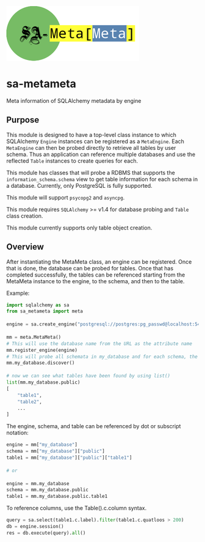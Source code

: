 ![](https://raw.githubusercontent.com/Red-HAP/sa-metameta/main/docs/images/sa-metameta-logo.png)

# sa-metameta

Meta information of SQLAlchemy metadata by engine

## Purpose

This module is designed to have a top-level class instance to which SQLAlchemy `Engine` instances can be registered as a `MetaEngine`. Each `MetaEngine` can then be probed directly to retrieve all tables by user schema. Thus an application can reference multiple databases and use the reflected `Table` instances to create queries for each.

This module has classes that will probe a RDBMS that supports the `information_schema.schema` view to get table information for each schema in a database. Currently, only PostgreSQL is fully supported.

This module will support `psycopg2` and `asyncpg`.

This module requires `SQLAlchemy` >= v1.4 for database probing and `Table` class creation.

This module currently supports only table object creation.

## Overview

After instantiating the MetaMeta class, an engine can be registered. Once that is done, the database can be probed for tables. Once that has completed successfully, the tables can be referenced starting from the MetaMeta instance to the engine, to the schema, and then to the table.

Example:

```python
import sqlalchemy as sa
from sa_metameta import meta

engine = sa.create_engine("postgresql://postgres:pg_passwd@localhost:5432/my_database")

mm = meta.MetaMeta()
# This will use the database name from the URL as the attribute name
mm.register_engine(engine)
# This will probe all schemata in my_database and for each schema, the tables will be reflected.
mm.my_database.discover()

# now we can see what tables have been found by using list()
list(mm.my_database.public)
[
    "table1",
    "table2",
    ...
]
```

The engine, schema, and table can be referenced by dot or subscript notation:

```python
engine = mm["my_database"]
schema = mm["my_database"]["public"]
table1 = mm["my_database"]["public"]["table1"]

# or

engine = mm.my_database
schema = mm.my_database.public
table1 = mm.my_database.public.table1
```

To reference columns, use the Table().c.column syntax.

```python
query = sa.select(table1.c.label).filter(table1.c.quatloos > 200)
db = engine.session()
res = db.execute(query).all()
```
